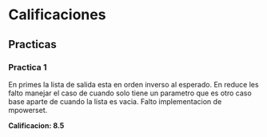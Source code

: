 # Calificaciones

## Practicas

### Practica 1

En primes la lista de salida esta en orden inverso al esperado.
En reduce les falto manejar el caso de cuando solo tiene un parametro que
es otro caso base aparte de cuando la lista es vacia.
Falto implementacion de mpowerset.

**Calificacion: 8.5**